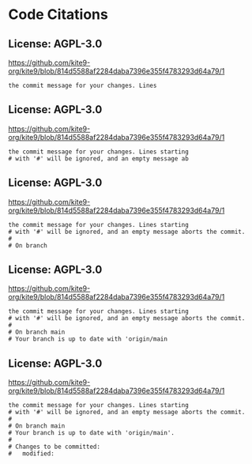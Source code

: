 # Code Citations

## License: AGPL-3.0
https://github.com/kite9-org/kite9/blob/814d5588af2284daba7396e355f4783293d64a79/1

```
the commit message for your changes. Lines
```


## License: AGPL-3.0
https://github.com/kite9-org/kite9/blob/814d5588af2284daba7396e355f4783293d64a79/1

```
the commit message for your changes. Lines starting
# with '#' will be ignored, and an empty message ab
```


## License: AGPL-3.0
https://github.com/kite9-org/kite9/blob/814d5588af2284daba7396e355f4783293d64a79/1

```
the commit message for your changes. Lines starting
# with '#' will be ignored, and an empty message aborts the commit.
#
# On branch
```


## License: AGPL-3.0
https://github.com/kite9-org/kite9/blob/814d5588af2284daba7396e355f4783293d64a79/1

```
the commit message for your changes. Lines starting
# with '#' will be ignored, and an empty message aborts the commit.
#
# On branch main
# Your branch is up to date with 'origin/main
```


## License: AGPL-3.0
https://github.com/kite9-org/kite9/blob/814d5588af2284daba7396e355f4783293d64a79/1

```
the commit message for your changes. Lines starting
# with '#' will be ignored, and an empty message aborts the commit.
#
# On branch main
# Your branch is up to date with 'origin/main'.
#
# Changes to be committed:
#	modified:
```

